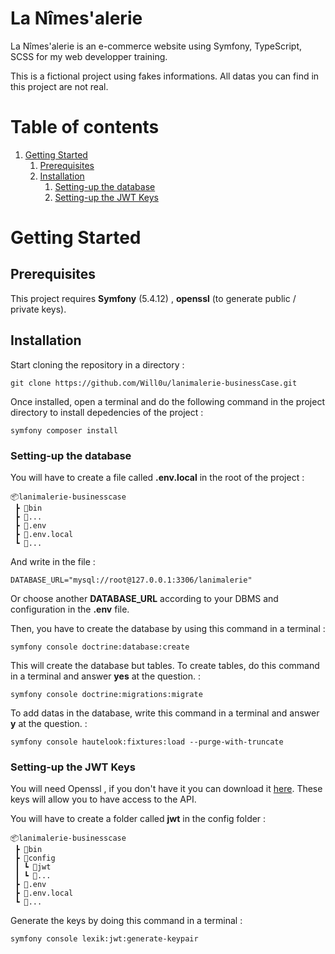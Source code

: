 # La Nîmes'alerie
La Nîmes'alerie is an e-commerce website using Symfony, TypeScript, SCSS for my web developper training.

This is a fictional project using fakes informations. All datas you can find in this project are not real.


# Table of contents
1. [Getting Started](#start)
    1. [Prerequisites](#prerequisites)
    2. [Installation](#installation)
        1. [Setting-up the database](#setupdb)
        2. [Setting-up the JWT Keys](#setupJk)


# Getting Started <a name="start"></a>

## Prerequisites <a name="prerequisites"></a>
This project requires **Symfony** (5.4.12) , **openssl** (to generate public / private keys).


## Installation <a name="installation"></a>
Start cloning the repository in a directory :

```
git clone https://github.com/Will0u/lanimalerie-businessCase.git
```

Once installed, open a terminal and do the following command in the project directory to install depedencies of the project :
```
symfony composer install
```

### Setting-up the database <a name="setupdb"></a>
You will have to create a file called **.env.local** in the root of the project :
```
📦lanimalerie-businesscase
 ┣ 📂bin
 ┣ 📂...
 ┣ 📜.env
 ┣ 📜.env.local
 ┗ 📜...
```
And write in the file :
```
DATABASE_URL="mysql://root@127.0.0.1:3306/lanimalerie"
```
Or choose another **DATABASE_URL** according to your DBMS and configuration in the **.env** file.

Then, you have to create the database by using this command in a terminal :
```
symfony console doctrine:database:create
```
This will create the database but tables. To create tables, do this command in a terminal and answer **yes** at the question. :
```
symfony console doctrine:migrations:migrate
```

To add datas in the database, write this command in a terminal and answer **y** at the question. :
```
symfony console hautelook:fixtures:load --purge-with-truncate
```

### Setting-up the JWT Keys <a name="setupJk"></a>
You will need Openssl , if you don't have it you can download it [here](https://slproweb.com/products/Win32OpenSSL.html). These keys will allow you to have access to the API.

You will have to create a folder called **jwt** in the config folder :
```
📦lanimalerie-businesscase
 ┣ 📂bin
 ┣ 📂config
 ┃ ┗ 📂jwt
 ┃ ┗ 📂...
 ┣ 📜.env
 ┣ 📜.env.local
 ┗ 📜...
```
Generate the keys by doing this command in a terminal :
```
symfony console lexik:jwt:generate-keypair
```






